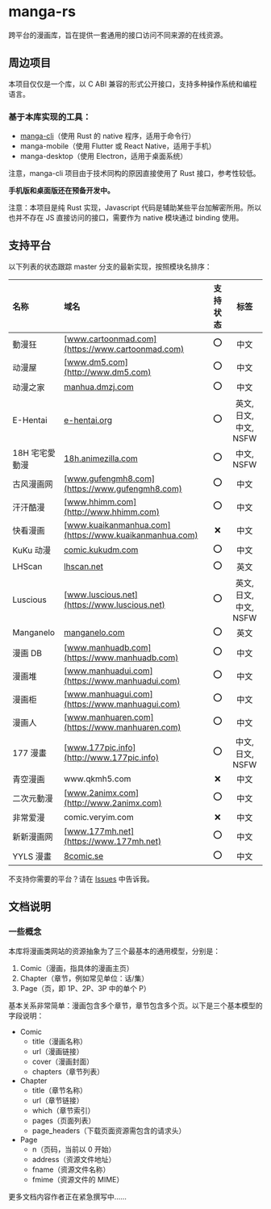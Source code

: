 # manga-rs

跨平台的漫画库，旨在提供一套通用的接口访问不同来源的在线资源。

## 周边项目

本项目仅仅是一个库，以 C ABI 兼容的形式公开接口，支持多种操作系统和编程语言。

### 基于本库实现的工具：

- [manga-cli](https://github.com/Hentioe/manga-cli)（使用 Rust 的 native 程序，适用于命令行）
- manga-mobile（使用 Flutter 或 React Native，适用于手机）
- manga-desktop（使用 Electron，适用于桌面系统）

注意，manga-cli 项目由于技术同构的原因直接使用了 Rust 接口，参考性较低。

**手机版和桌面版还在预备开发中。**

注意：本项目是纯 Rust 实现，Javascript 代码是辅助某些平台加解密所用。所以也并不存在 JS 直接访问的接口，需要作为 native 模块通过 binding 使用。

## 支持平台

以下列表的状态跟踪 master 分支的最新实现，按照模块名排序：

| 名称           | 域名                                                   | 支持状态 |          标签          |
| :------------- | :----------------------------------------------------- | :------: | :--------------------: |
| 動漫狂         | [www.cartoonmad.com](https://www.cartoonmad.com)       |   ⭕️    |          中文          |
| 动漫屋         | [www.dm5.com](http://www.dm5.com)                      |   ⭕️    |          中文          |
| 动漫之家       | [manhua.dmzj.com](https://manhua.dmzj.com)             |   ⭕️    |          中文          |
| E-Hentai       | [e-hentai.org](https://e-hentai.org)                   |   ⭕️    | 英文, 日文, 中文, NSFW |
| 18H 宅宅愛動漫 | [18h.animezilla.com](https://18h.animezilla.com)       |   ⭕️    |       中文, NSFW       |
| 古风漫画网     | [www.gufengmh8.com](https://www.gufengmh8.com)         |   ⭕️    |          中文          |
| 汗汗酷漫       | [www.hhimm.com](http://www.hhimm.com)                  |   ⭕️    |          中文          |
| 快看漫画       | [www.kuaikanmanhua.com](https://www.kuaikanmanhua.com) |    ❌    |          中文          |
| KuKu 动漫      | [comic.kukudm.com](https://comic.kukudm.com)           |   ⭕️    |          中文          |
| LHScan         | [lhscan.net](https://lhscan.net)                       |   ⭕️    |          英文          |
| Luscious       | [www.luscious.net](https://www.luscious.net)           |   ⭕️    | 英文, 日文, 中文, NSFW |
| Manganelo      | [manganelo.com](https://manganelo.com)                 |   ⭕️    |          英文          |
| 漫画 DB        | [www.manhuadb.com](https://www.manhuadb.com)           |   ⭕️    |          中文          |
| 漫画堆         | [www.manhuadui.com](https://www.manhuadui.com)         |   ⭕️    |          中文          |
| 漫画柜         | [www.manhuagui.com](https://www.manhuagui.com)         |   ⭕️    |          中文          |
| 漫画人         | [www.manhuaren.com](https://www.manhuaren.com)         |   ⭕️    |          中文          |
| 177 漫畫       | [www.177pic.info](http://www.177pic.info)              |   ⭕️    |    中文, 日文, NSFW    |
| 青空漫画       | www<i>.</i>qkmh5<i>.</i>com                            |    ❌    |          中文          |
| 二次元動漫     | [www.2animx.com](http://www.2animx.com)                |   ⭕️    |          中文          |
| 非常爱漫       | comic<i>.</i>veryim<i>.</i>com                         |    ❌    |          中文          |
| 新新漫画网     | [www.177mh.net](https://www.177mh.net)                 |   ⭕️    |          中文          |
| YYLS 漫畫      | [8comic.se](https://8comic.se)                         |   ⭕️    |          中文          |

不支持你需要的平台？请在 [Issues](https://github.com/Hentioe/manga-rs/issues) 中告诉我。

## 文档说明

### 一些概念

本库将漫画类网站的资源抽象为了三个最基本的通用模型，分别是：

1. Comic（漫画，指具体的漫画主页）
1. Chapter（章节，例如常见单位：话/集）
1. Page（页，即 1P、2P、3P 中的单个 P）

基本关系非常简单：漫画包含多个章节，章节包含多个页。以下是三个基本模型的字段说明：

- Comic
  - title（漫画名称）
  - url（漫画链接）
  - cover（漫画封面）
  - chapters（章节列表）
- Chapter
  - title（章节名称）
  - url（章节链接）
  - which（章节索引）
  - pages（页面列表）
  - page_headers（下载页面资源需包含的请求头）
- Page
  - n（页码，当前以 0 开始）
  - address（资源文件地址）
  - fname（资源文件名称）
  - fmime（资源文件的 MIME）

更多文档内容作者正在紧急撰写中……
